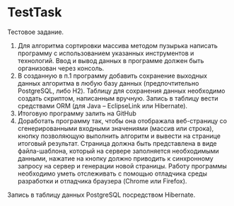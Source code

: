 # TestTask
Тестовое задание.

1.	Для алгоритма сортировки массива методом пузырька написать программу с использованием  указанных инструментов и технологий. Ввод и вывод данных в программе должен быть организован через консоль.
2.	В созданную в п.1 программу добавить сохранение выходных данных алгоритма в любую базу данных (предпочтительно PostgreSQL, либо H2). Таблицу для сохранения данных необходимо создать скриптом, написанным вручную. Запись в таблицу вести средствами ORM (для Java – EclipseLink или Hibernate).
3.	Итоговую программу залить на GitHub
4.	Доработать программу так, чтобы она отображала веб-страницу со сгенерированными входными значениями (массив или строка), кнопку позволяющую выполнить алгоритм и вывести на странице итоговый результат. Страница должна быть представлена в виде файла-шаблона, который на сервере заполняется необходимыми данными, нажатие на кнопку должно приводить к синхронному запросу на сервер и генерации новой страницы. Работу программы необходимо уметь отслеживать с помощью отладчика среды разработки и отладчика браузера (Chrome или Firefox).

Запись в таблицу данных PostgreSQL посредством Hibernate.
